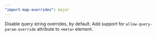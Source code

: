 ```yaml
---
"import-map-overrides": major
---
```


Disable query string overrides, by default. Add support for `allow-query-param-override` attribute to `<meta>` element.
